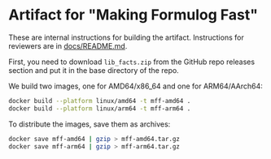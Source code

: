 # Artifact for "Making Formulog Fast"

These are internal instructions for building the artifact.
Instructions for reviewers are in [docs/README.md](docs/README.md).

First, you need to download `lib_facts.zip` from the GitHub repo releases section and put it in the base directory of the repo.

We build two images, one for AMD64/x86_64 and one for ARM64/AArch64:

```bash
docker build --platform linux/amd64 -t mff-amd64 .
docker build --platform linux/arm64 -t mff-arm64 .
```

To distribute the images, save them as archives:

```bash
docker save mff-amd64 | gzip > mff-amd64.tar.gz
docker save mff-arm64 | gzip > mff-arm64.tar.gz
```

